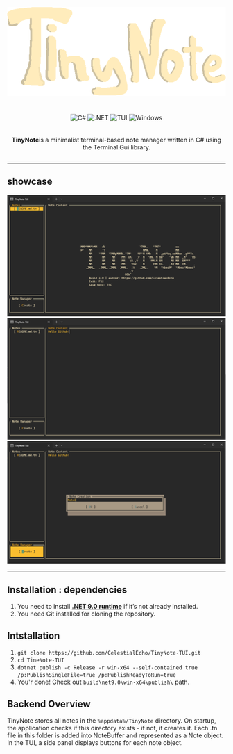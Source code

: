 <div style="display: flex; flex-direction: column; align-items: center; justify-content: center; gap: 20px;">
  <div>
    <img 
      src="./git_assets/TinyNote.png" 
      alt="TinyNote-TUI-logo" 
      width="571">
    <div>
      <h1></h1>
      <div style="text-align: center;">
        <img src="https://img.shields.io/badge/C%23-239120?style=for-the-badge&logo=c-sharp&logoColor=white" alt="C#">
        <img src="https://img.shields.io/badge/.NET-512BD4?style=for-the-badge&logoColor=white" alt=".NET">
        <img src="https://img.shields.io/badge/TUI-000000?style=for-the-badge&logoColor=white" alt="TUI">
        <img src="https://img.shields.io/badge/Windows-0078D6?style=for-the-badge&logo=windows&logoColor=white" alt="Windows">
        </div>
    </div>
  </div>

  <div style="text-align: center;">
    <p><strong>TinyNote</strong>is a minimalist terminal-based note manager written in C# using the Terminal.Gui library.</p>
  </div>
</div>

---

## showcase
![Screenshot_main](git_assets/Screenshot_main.png)
![Screenshot_note_open](git_assets/Screenshot_note_open.png)
![Screenshot_creator](git_assets/Screenshot_creator.png)

---

## Installation : dependencies

1. You need to install **[.NET 9.0 runtime](https://dotnet.microsoft.com/en-us/download/dotnet/9.0)** if it’s not already installed.
2.  You need Git installed for cloning the repository.

## Intstallation

1. `git clone https://github.com/CelestialEcho/TinyNote-TUI.git`
2. `cd TineNote-TUI`
3. `dotnet publish -c Release -r win-x64 --self-contained true /p:PublishSingleFile=true /p:PublishReadyToRun=true`
4. You'r done! Check out `build\net9.0\win-x64\publish\` path.

## Backend Overview

TinyNote stores all notes in the `%appdata%/TinyNote` directory. On startup, the application checks if this directory exists - if not, it creates it. Each .tn file in this folder is added into NoteBuffer and represented as a Note object. In the TUI, a side panel displays buttons for each note object.







